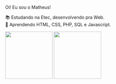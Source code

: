 Oi! Eu sou o Matheus!


📚 Estudando na Etec, desenvolvendo pra Web. <br>
🌱 Aprendendo HTML, CSS, PHP, SQL e Javascript.

<div>
  <img height="150em" src="https://github-readme-stats.vercel.app/api?username=mathensousaa&count_private=true&show_icons=true&theme=tokyonight">
  <img height="150em" src="https://github-readme-stats.vercel.app/api/top-langs/?username=mathensousaa&layout=compact&theme=tokyonight&langs_count=10">
</div>
